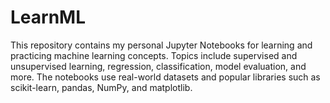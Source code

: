 # LearnML
This repository contains my personal Jupyter Notebooks for learning and practicing machine learning concepts. Topics include supervised and unsupervised learning, regression, classification, model evaluation, and more. The notebooks use real-world datasets and popular libraries such as scikit-learn, pandas, NumPy, and matplotlib.
